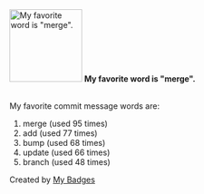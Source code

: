 <img src="https://my-badges.github.io/my-badges/favorite-word.png" alt="My favorite word is &quot;merge&quot;." title="My favorite word is &quot;merge&quot;." width="128">
<strong>My favorite word is &quot;merge&quot;.</strong>
<br><br>

My favorite commit message words are:

1. merge (used 95 times)
2. add (used 77 times)
3. bump (used 68 times)
4. update (used 66 times)
5. branch (used 48 times)


Created by <a href="https://github.com/my-badges/my-badges">My Badges</a>